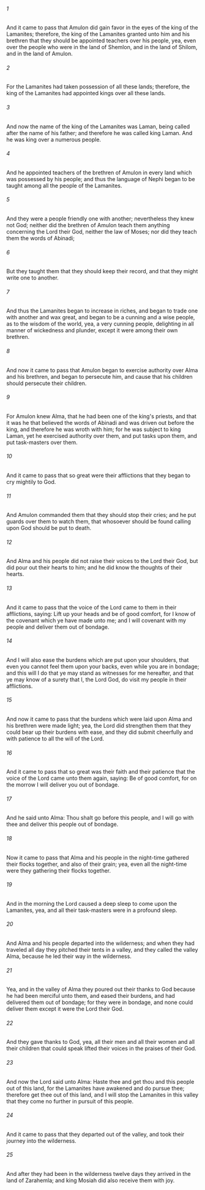 ###### 1
And it came to pass that Amulon did gain favor in the eyes of the king of the Lamanites; therefore, the king of the Lamanites granted unto him and his brethren that they should be appointed teachers over his people, yea, even over the people who were in the land of Shemlon, and in the land of Shilom, and in the land of Amulon.

###### 2
For the Lamanites had taken possession of all these lands; therefore, the king of the Lamanites had appointed kings over all these lands.

###### 3
And now the name of the king of the Lamanites was Laman, being called after the name of his father; and therefore he was called king Laman. And he was king over a numerous people.

###### 4
And he appointed teachers of the brethren of Amulon in every land which was possessed by his people; and thus the language of Nephi began to be taught among all the people of the Lamanites.

###### 5
And they were a people friendly one with another; nevertheless they knew not God; neither did the brethren of Amulon teach them anything concerning the Lord their God, neither the law of Moses; nor did they teach them the words of Abinadi;

###### 6
But they taught them that they should keep their record, and that they might write one to another.

###### 7
And thus the Lamanites began to increase in riches, and began to trade one with another and wax great, and began to be a cunning and a wise people, as to the wisdom of the world, yea, a very cunning people, delighting in all manner of wickedness and plunder, except it were among their own brethren.

###### 8
And now it came to pass that Amulon began to exercise authority over Alma and his brethren, and began to persecute him, and cause that his children should persecute their children.

###### 9
For Amulon knew Alma, that he had been one of the king's priests, and that it was he that believed the words of Abinadi and was driven out before the king, and therefore he was wroth with him; for he was subject to king Laman, yet he exercised authority over them, and put tasks upon them, and put task-masters over them.

###### 10
And it came to pass that so great were their afflictions that they began to cry mightily to God.

###### 11
And Amulon commanded them that they should stop their cries; and he put guards over them to watch them, that whosoever should be found calling upon God should be put to death.

###### 12
And Alma and his people did not raise their voices to the Lord their God, but did pour out their hearts to him; and he did know the thoughts of their hearts.

###### 13
And it came to pass that the voice of the Lord came to them in their afflictions, saying: Lift up your heads and be of good comfort, for I know of the covenant which ye have made unto me; and I will covenant with my people and deliver them out of bondage.

###### 14
And I will also ease the burdens which are put upon your shoulders, that even you cannot feel them upon your backs, even while you are in bondage; and this will I do that ye may stand as witnesses for me hereafter, and that ye may know of a surety that I, the Lord God, do visit my people in their afflictions.

###### 15
And now it came to pass that the burdens which were laid upon Alma and his brethren were made light; yea, the Lord did strengthen them that they could bear up their burdens with ease, and they did submit cheerfully and with patience to all the will of the Lord.

###### 16
And it came to pass that so great was their faith and their patience that the voice of the Lord came unto them again, saying: Be of good comfort, for on the morrow I will deliver you out of bondage.

###### 17
And he said unto Alma: Thou shalt go before this people, and I will go with thee and deliver this people out of bondage.

###### 18
Now it came to pass that Alma and his people in the night-time gathered their flocks together, and also of their grain; yea, even all the night-time were they gathering their flocks together.

###### 19
And in the morning the Lord caused a deep sleep to come upon the Lamanites, yea, and all their task-masters were in a profound sleep.

###### 20
And Alma and his people departed into the wilderness; and when they had traveled all day they pitched their tents in a valley, and they called the valley Alma, because he led their way in the wilderness.

###### 21
Yea, and in the valley of Alma they poured out their thanks to God because he had been merciful unto them, and eased their burdens, and had delivered them out of bondage; for they were in bondage, and none could deliver them except it were the Lord their God.

###### 22
And they gave thanks to God, yea, all their men and all their women and all their children that could speak lifted their voices in the praises of their God.

###### 23
And now the Lord said unto Alma: Haste thee and get thou and this people out of this land, for the Lamanites have awakened and do pursue thee; therefore get thee out of this land, and I will stop the Lamanites in this valley that they come no further in pursuit of this people.

###### 24
And it came to pass that they departed out of the valley, and took their journey into the wilderness.

###### 25
And after they had been in the wilderness twelve days they arrived in the land of Zarahemla; and king Mosiah did also receive them with joy.

